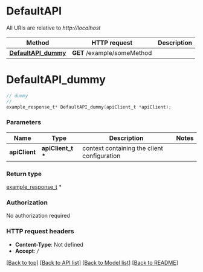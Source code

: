 # DefaultAPI

All URIs are relative to *http://localhost*

Method | HTTP request | Description
------------- | ------------- | -------------
[**DefaultAPI_dummy**](DefaultAPI.md#DefaultAPI_dummy) | **GET** /example/someMethod | 


# **DefaultAPI_dummy**
```c
// dummy
//
example_response_t* DefaultAPI_dummy(apiClient_t *apiClient);
```

### Parameters
Name | Type | Description  | Notes
------------- | ------------- | ------------- | -------------
**apiClient** | **apiClient_t \*** | context containing the client configuration |

### Return type

[example_response_t](example_response.md) *


### Authorization

No authorization required

### HTTP request headers

 - **Content-Type**: Not defined
 - **Accept**: */*

[[Back to top]](#) [[Back to API list]](../README.md#documentation-for-api-endpoints) [[Back to Model list]](../README.md#documentation-for-models) [[Back to README]](../README.md)

